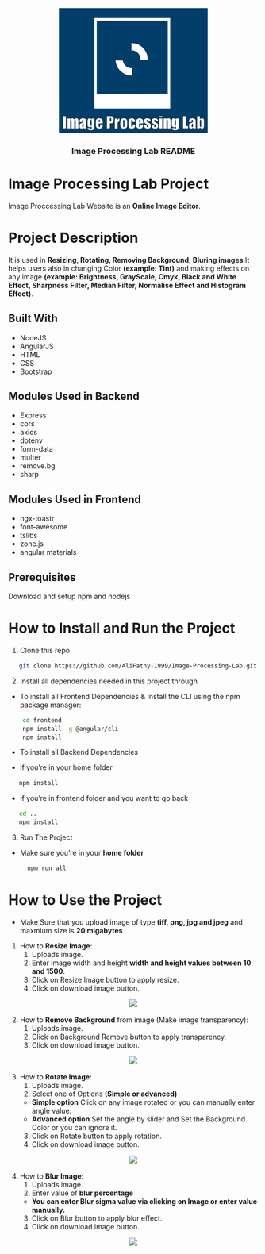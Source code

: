<div align="center">
  <img src="frontend/src/assets/Websitelogo.gif">
  <h3>Image Processing Lab README</h3>
</div>

# Image Processing Lab Project

 Image Proccessing Lab Website is an **Online Image Editor**. 

# Project Description


It is used in **Resizing, Rotating, Removing Background, Bluring images**.It helps users also in changing Color **(example: Tint)** and making effects on any image **(example: Brightness, GrayScale, Cmyk, Black and White Effect, Sharpness Filter, Median Filter, Normalise Effect and Histogram Effect)**.


## Built With

<ul>
  <li>NodeJS</li>
  <li>AngularJS</li>
  <li>HTML</li>
  <li>CSS</li>
  <li>Bootstrap</li>  
</ul>

## Modules Used in Backend

<ul>
  <li>Express</li>
  <li>cors</li>
  <li>axios</li>
  <li>dotenv</li>
  <li>form-data</li>  
  <li>multer</li>
  <li>remove.bg</li>
  <li>sharp</li> 
</ul>

## Modules Used in Frontend

<ul>
  <li>ngx-toastr</li>
  <li>font-awesome</li>
  <li>tslibs</li>
  <li>zone.js</li>
  <li>angular materials</li>  
</ul>

## Prerequisites   

 Download and setup npm and nodejs


# How to Install and Run the Project



 1. Clone this repo

   ```sh
      git clone https://github.com/AliFathy-1999/Image-Processing-Lab.git
   ```
2. Install all dependencies needed in this project through</li>


  * To install all Frontend Dependencies & Install the CLI using the npm package manager:

  ```sh
      cd frontend
      npm install -g @angular/cli
      npm install
  ```
  * To install all Backend Dependencies

  * if you’re in your home folder

   ```sh
      npm install
   ```

  * if you’re in frontend folder and you want to go back 

   ```sh
      cd ..
      npm install
   ```

3. Run The Project
   
* Make sure you’re in your **home folder** 
  
    ```sh
      npm run all
   ``` 

# How to Use the Project

* Make Sure that you upload image of type **tiff, png, jpg and jpeg** and maxmium size is **20 migabytes** 

1. How to **Resize Image**:
    1. Uploads image.
    2. Enter image width and height **width and height values between 10 and 1500**. 
    3. Click on Resize Image button to apply resize. 
    4. Click on download image button.


<div align="center"><img src="frontend/src/assets/icons/resize.png"></div>

2. How to **Remove Background** from image (Make image transparency):
    1. Uploads image.
    2. Click on Background Remove button to apply transparency. 
    3. Click on download image button.

<div align="center"><img src="frontend/src/assets/icons/backgroundRemover.png"></div>

3. How to **Rotate Image**:
    1. Uploads image.
    2. Select one of Options **(Simple or advanced)**
      * **Simple option** Click on any image rotated or you can manually enter angle value.
      * **Advanced option** Set the angle by slider and Set the Background Color or you can ignore it.
    3. Click on Rotate button to apply rotation. 
    4. Click on download image button.
    
<div align="center"><img src="frontend/src/assets/icons/rotate.png"></div>

4. How to **Blur Image**:
    1. Uploads image.
    2. Enter value of **blur percentage**
      * **You can enter Blur sigma value via clicking on Image or enter value manually.**
    3. Click on Blur button to apply blur effect. 
    4. Click on download image button.
    
<div align="center"><img src="frontend/src/assets/icons/blur.png"></div>

